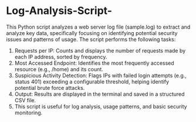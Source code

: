 # Log-Analysis-Script-
This Python script analyzes a web server log file (sample.log) to extract and analyze key data, specifically focusing on identifying potential security issues and patterns of usage. The script performs the following tasks:

1. Requests per IP: Counts and displays the number of requests made by each IP address, sorted by frequency.
2. Most Accessed Endpoint: Identifies the most frequently accessed resource (e.g., /home) and its count.
3. Suspicious Activity Detection: Flags IPs with failed login attempts (e.g., status 401) exceeding a configurable threshold, helping identify potential brute force attacks.
4. Output: Results are displayed in the terminal and saved in a structured CSV file.
5. This script is useful for log analysis, usage patterns, and basic security monitoring.
